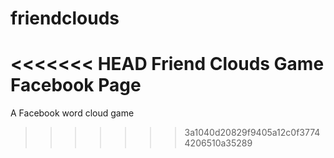# friendclouds
<<<<<<< HEAD
Friend Clouds Game Facebook Page
=======
A Facebook word cloud game 
>>>>>>> 3a1040d20829f9405a12c0f37744206510a35289
